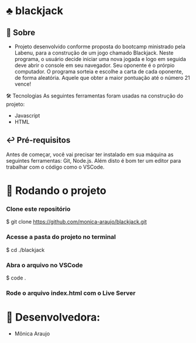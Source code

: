# ♣ blackjack


## 📓 Sobre
- Projeto desenvolvido conforme proposta do bootcamp ministrado pela Labenu, para a construção de um jogo chamado Blackjack. Neste programa, o usuário decide iniciar uma nova jogada e logo em seguida deve abrir o console em seu navegador. Seu oponente é o prórpio computador. O programa sorteia e escolhe a carta de cada oponente, de forma aleatória. Aquele que obter a maior pontuação até o número 21 vence! 

🛠 Tecnologias
As seguintes ferramentas foram usadas na construção do projeto:

- Javascript
- HTML


## ↩️ Pré-requisitos
Antes de começar, você vai precisar ter instalado em sua máquina as seguintes ferramentas: Git, Node.js. Além disto é bom ter um editor para trabalhar com o código como o VSCode.


# 🏁 Rodando o projeto
### Clone este repositório
$ git clone <https://github.com/monica-araujo/blackjack.git>

### Acesse a pasta do projeto no terminal
$ cd ./blackjack

### Abra o arquivo no VSCode
$ code .

### Rode o arquivo index.html com o Live Server


# 👷 Desenvolvedora: 
- Mônica Araujo
